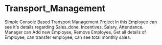 # Transport_Management
Simple Console Based Transport Management Project
In this Employee can see it's details regarding Sales_done, Incentives, Salary, Attendance.
Manager can Add new Employee, Remove Employee, Get all details of Employee, can transfer employee, can see total monthly sales.

